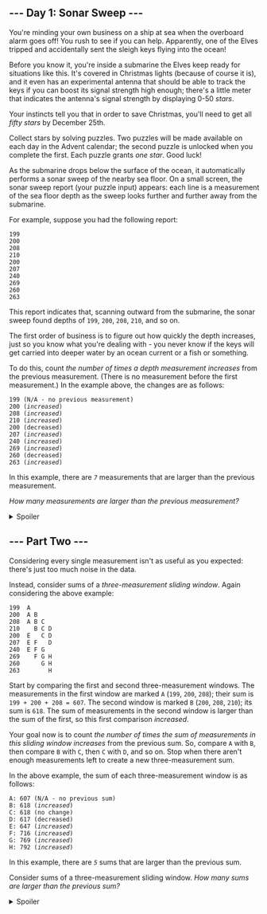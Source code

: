 <h2>--- Day 1: Sonar Sweep ---</h2><p>You're minding your own business on a ship at sea when the overboard alarm goes off! You rush to see if you can help. Apparently, one of the Elves tripped and accidentally sent the sleigh keys flying into the ocean!</p>
<p>Before you know it, you're inside a submarine the Elves keep ready for situations like this. It's covered in Christmas lights (because of course it is), and it even has an experimental antenna that should be able to track the keys if you can boost its signal strength high enough; there's a little meter that indicates the antenna's signal strength by displaying 0-50 <em class="star">stars</em>.</p>
<p>Your instincts tell you that in order to save Christmas, you'll need to get all <em class="star">fifty stars</em> by December 25th.</p>
<p>Collect stars by solving puzzles.  Two puzzles will be made available on each day in the Advent calendar; the second puzzle is unlocked when you complete the first.  Each puzzle grants <em class="star">one star</em>. Good luck!</p>
<p>As the submarine drops below the surface of the ocean, it automatically performs a sonar sweep of the nearby sea floor. On a small screen, the sonar sweep report (your puzzle input) appears: each line is a measurement of the sea floor depth as the sweep looks further and further away from the submarine.</p>
<p>For example, suppose you had the following report:</p>
<pre><code>199
200
208
210
200
207
240
269
260
263
</code></pre>
<p>This report indicates that, scanning outward from the submarine, the sonar sweep found depths of <code>199</code>, <code>200</code>, <code>208</code>, <code>210</code>, and so on.</p>
<p>The first order of business is to figure out how quickly the depth increases, just so you know what you're dealing with - you never know if the keys will get <span title="Does this premise seem fishy to you?">carried into deeper water</span> by an ocean current or a fish or something.</p>
<p>To do this, count <em>the number of times a depth measurement increases</em> from the previous measurement. (There is no measurement before the first measurement.) In the example above, the changes are as follows:</p>
<pre><code>199 (N/A - no previous measurement)
200 (<em>increased</em>)
208 (<em>increased</em>)
210 (<em>increased</em>)
200 (decreased)
207 (<em>increased</em>)
240 (<em>increased</em>)
269 (<em>increased</em>)
260 (decreased)
263 (<em>increased</em>)
</code></pre>
<p>In this example, there are <em><code>7</code></em> measurements that are larger than the previous measurement.</p>
<p><em>How many measurements are larger than the previous measurement?</em></p>
</article>
<details><summary>Spoiler</summary><p>Your puzzle answer was <code>1292</code>.</p></details><article class="day-desc"><h2 id="part2">--- Part Two ---</h2><p>Considering every single measurement isn't as useful as you expected: there's just too much noise in the data.</p>
<p>Instead, consider sums of a <em>three-measurement sliding window</em>.  Again considering the above example:</p>
<pre><code>199  A      
200  A B    
208  A B C  
210    B C D
200  E   C D
207  E F   D
240  E F G  
269    F G H
260      G H
263        H
</code></pre>
<p>Start by comparing the first and second three-measurement windows. The measurements in the first window are marked <code>A</code> (<code>199</code>, <code>200</code>, <code>208</code>); their sum is <code>199 + 200 + 208 = 607</code>. The second window is marked <code>B</code> (<code>200</code>, <code>208</code>, <code>210</code>); its sum is <code>618</code>. The sum of measurements in the second window is larger than the sum of the first, so this first comparison <em>increased</em>.</p>
<p>Your goal now is to count <em>the number of times the sum of measurements in this sliding window increases</em> from the previous sum. So, compare <code>A</code> with <code>B</code>, then compare <code>B</code> with <code>C</code>, then <code>C</code> with <code>D</code>, and so on. Stop when there aren't enough measurements left to create a new three-measurement sum.</p>
<p>In the above example, the sum of each three-measurement window is as follows:</p>
<pre><code>A: 607 (N/A - no previous sum)
B: 618 (<em>increased</em>)
C: 618 (no change)
D: 617 (decreased)
E: 647 (<em>increased</em>)
F: 716 (<em>increased</em>)
G: 769 (<em>increased</em>)
H: 792 (<em>increased</em>)
</code></pre>
<p>In this example, there are <em><code>5</code></em> sums that are larger than the previous sum.</p>
<p>Consider sums of a three-measurement sliding window. <em>How many sums are larger than the previous sum?</em></p>
</article>
<details><summary>Spoiler</summary><p>Your puzzle answer was <code>1262</code>.</p></details>